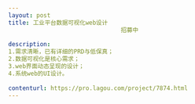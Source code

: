 ```yaml
---                
layout: post       
title: 工业平台数据可视化web设计
                                招募中
           
description: 
1.需求清晰，已有详细的PRD与低保真；
2.数据可视化是核心需求；
3.web界面动态呈现的设计；
4.系统web的UI设计。
     
contenturl: https://pro.lagou.com/project/7874.html      
---                 
```

